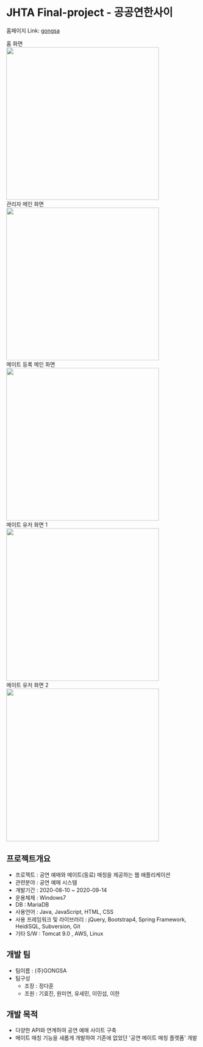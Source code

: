 # JHTA Final-project - 공공연한사이

홈페이지 Link: [gongsa][gongsalink]

[gongsalink]: http://13.124.1.149:8080/ "Go gongsa"
</hr>

<div>
  
  <div style="float">
   <div>홈 화면</div>
   <img src="https://user-images.githubusercontent.com/70366042/93663675-99cab280-faa4-11ea-92cb-acdfa1648bf7.PNG" width="400">
    
  </div>
  <div>
   <div>관리자 메인 화면</div>
     <img src="https://user-images.githubusercontent.com/70366042/93663677-9afbdf80-faa4-11ea-9388-5e3d72a24a18.PNG" width="400">
  </div>
  <div>
   <div>메이트 등록 메인 화면</div>
   <img src="https://user-images.githubusercontent.com/70366042/93663678-9b947600-faa4-11ea-85c6-16b69cc0dfcb.PNG" width="400">
  </div>
  <div>
   <div>메이트 유저 화면 1 </div>
   <img src="https://user-images.githubusercontent.com/70366042/93663683-9e8f6680-faa4-11ea-8e32-85a0bc95fa6f.PNG" width="400">
  </div>
  <div>
   <div>메이트 유저 화면 2 </div>
   <img src="https://user-images.githubusercontent.com/70366042/93663684-9f27fd00-faa4-11ea-947a-790240f005b0.PNG" width="400">
  </div>
</div>


## 프로젝트개요
* 프로젝트 : 공연 예매와 메이트(동료) 매칭을 제공하는 웹 애플리케이션
* 관련분야 : 공연 예매 시스템
* 개발기간 : 2020-08-10 ~ 2020-09-14
* 운용체제 : Windows7
* DB : MariaDB
* 사용언어 : Java, JavaScript, HTML, CSS
* 사용 프레임워크 및 라이브러리 : jQuery, Bootstrap4, Spring Framework, HeidiSQL, Subversion, Git
* 기타 S/W : Tomcat 9.0 , AWS, Linux

## 개발 팀
* 팀이름 : (주)GONGSA
* 팀구성
  + 조장 : 정다훈
  + 조원 : 기효진, 원미연, 유세민, 이민섭, 이한
  
## 개발 목적
* 다양한 API와 연계하여 공연 예매 사이트 구축
* 메이트 매칭 기능을 새롭게 개발하여 기존에 없었던 '공연 메이트 매칭 플랫폼' 개발
